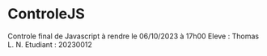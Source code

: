 # ControleJS
Controle final de Javascript à rendre le 06/10/2023 à 17h00
Eleve : Thomas L.
N. Etudiant : 20230012